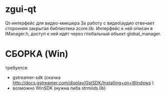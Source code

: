 zgui-qt
=======
Qt-интерфейс для видео-микшера
За работу с видео\аудио отвечает сторонняя закрытая библиотека zcore.lib. 
Интерфейс к ней описан в IManager.h, доступ к ней идёт через глобальный объект global_manager.


СБОРКА (Win)
=============
требуется:
- gstreamer-sdk (скачка http://docs.gstreamer.com/display/GstSDK/Installing+on+Windows )
- возможно WinSDK (нужна либа strmiids.lib)



